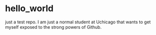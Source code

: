 # hello_world
just a test repo.
I am just a normal student at Uchicago that wants to get myself exposed to the strong powers of Github.
